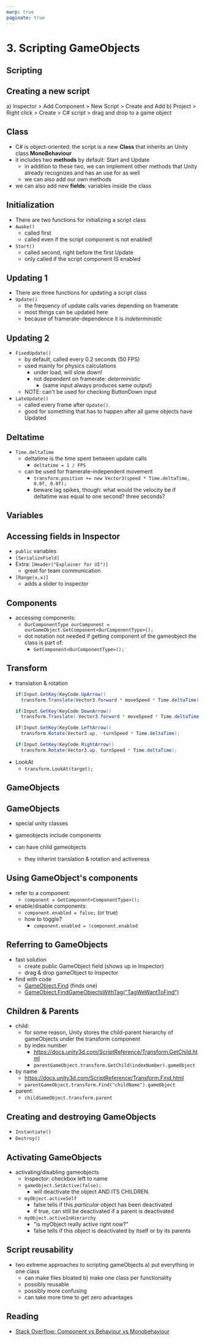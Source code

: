 ```yaml
---
marp: true
paginate: true
---
```

<!-- headingDivider: 3 -->
<!-- class: invert -->
# 3. Scripting GameObjects
## Scripting
## Creating a new script

a) Inspector > Add Component > New Script > Create and Add
b) Project > Right click > Create > C# script > drag and drop to a game object

## Class

* C# is object-oriented: the script is a new **Class** that inherits an Unity class **MonoBehaviour**
* it includes two **methods** by default: Start and Update
  * in addition to these two, we can implement other methods that Unity already recognizes and has an use for as well
  * we can also add our own methods 
* we can also add new **fields**: variables inside the class
## Initialization
  * There are two functions for initializing a script class
  * `Awake()`
    * called first
    * called even if the script component is not enabled!
  * `Start()`
    * called second, right before the first Update
    * only called if the script component IS enabled

## Updating 1
  * There are three functions for updating a script class
  * `Update()`
    * the frequency of update calls varies depending on framerate
    * most things can be updated here
    * because of framerate-dependence it is *indeterministic*
## Updating 2
  * `FixedUpdate()`
    * by default, called every 0.2 seconds (50 FPS)
    * used mainly for physics calculations
      * under load, will slow down!
      * not dependent on framerate: *deterministic*
        * (same input always produces same output)
    * NOTE: can't be used for checking ButtonDown input
  * `LateUpdate()`
    * called every frame after `Update()`.
    * good for something that has to happen after all game objects have Updated
## Deltatime

  * `Time.deltaTime`
    * deltatime is the time spent between update calls
      * `deltatime = 1 / FPS`
    * can be used for framerate-independent movement
      * `transform.position += new Vector3(speed * Time.deltaTime, 0.0f, 0.0f);`
      * beware lag spikes, though: what would the velocity be if deltatime was equal to one second? three seconds?

## Variables


## Accessing fields in Inspector

* `public` variables
* `[SerializeField]`
* Extra: `[Header("Explainer for UI")]`
  * great for team communication
* `[Range(x,x)]`
  * adds a slider to inspector





## Components

* accessing components:
  * `OurComponentType ourComponent = ourGameObject.GetComponent<OurComponentType>();`
  * dot notation not needed if getting component of the gameobject the class is part of:
    * `GetComponent<OurComponentType>();`



## Transform
* translation & rotation
  ```c#
  if(Input.GetKey(KeyCode.UpArrow))
    transform.Translate(Vector3.forward * moveSpeed * Time.deltaTime);

  if(Input.GetKey(KeyCode.DownArrow))
    transform.Translate(-Vector3.forward * moveSpeed * Time.deltaTime);

  if(Input.GetKey(KeyCode.LeftArrow))
    transform.Rotate(Vector3.up, -turnSpeed * Time.deltaTime);

  if(Input.GetKey(KeyCode.RightArrow))
    transform.Rotate(Vector3.up, turnSpeed * Time.deltaTime);
  ```
* LookAt
  * `transform.LookAt(target);`


## GameObjects
## GameObjects
* special unity classes
* gameobjects include components

* can have child gameobjects
  * they inherint translation & rotation and activeness
## Using GameObject's components
  * refer to a component:
    * `component = GetComponent<ComponentType>();`
  * enable/disable components:
    * `component.enabled = false;` (or true)
    * how to toggle?
      * `component.enabled = !component.enabled`

## Referring to GameObjects
* fast solution
  * create public GameObject field (shows up in Inspector)
  * drag & drop gameObject to Inspector
* find with code
  * [GameObject.Find](https://docs.unity3d.com/ScriptReference/GameObject.Find.html) (finds one)
  * [GameObject.FindGameObjectsWithTag("TagWeWantToFind")](https://docs.unity3d.com/ScriptReference/GameObject.FindGameObjectsWithTag.html)
## Children & Parents

* child:
  * for some reason, Unity stores the child-parent hierarchy of gameObjects under the transform component
  * by index number
    * https://docs.unity3d.com/ScriptReference/Transform.GetChild.html
    * `parentGameObject.transform.GetChild(indexNumber).gameObject`
 *  by name
    * https://docs.unity3d.com/ScriptReference/Transform.Find.html
    * `parentGameObject.transform.Find("childName").gameObject`
* parent:
  * `childGameObject.transform.parent`


## Creating and destroying GameObjects

  * `Instantiate()`
  * `Destroy()`

## Activating GameObjects

* activating/disabling gameobjects
  * Inspector: checkbox left to name
  * `gameObject.SetActive(false);`
    * will deactivate the object AND ITS CHILDREN.
  * `myObject.activeSelf`
    * false tells if this _particular_ object has been deactivated
    * if true, can still be deactivated if a parent is deactivated
  * `myObject.activeInHierarchy`
    * "is myObject really active right now?"
    * false tells if this object is deactivated by itself or by its parents


## Script reusability

* two extreme approaches to scripting gameObjects
  a) put everything in one class
    * can make files bloated
  b) make one class per functionality
    * possibly reusable
    * possibly more confusing
    * can take more time to get zero advantages

## Reading

* [Stack Overflow: Component vs Behaviour vs Monobehaviour](https://stackoverflow.com/questions/44540747/what-is-the-difference-between-component-behaviour-and-monobehaviour-and-why-t)